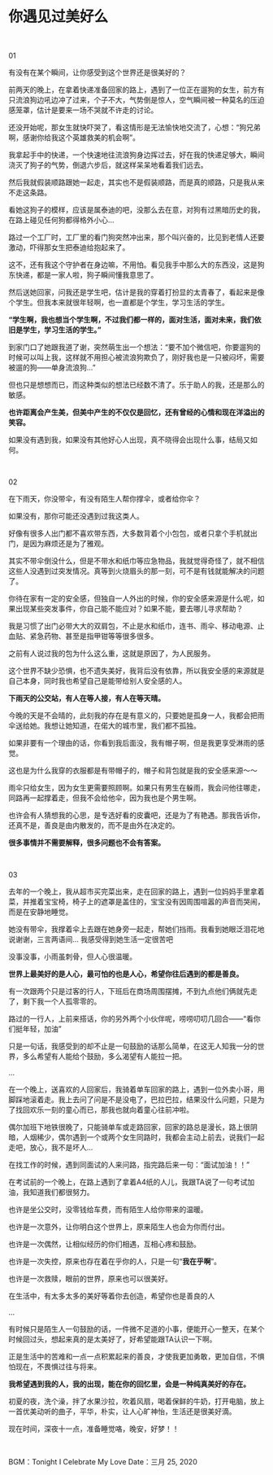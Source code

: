 
# 你遇见过美好么

<br>

01

有没有在某个瞬间，让你感受到这个世界还是很美好的？

前两天的晚上，在拿着快递准备回家的路上，遇到了一位正在遛狗的女生，前方有只流浪狗边吼边冲了过来，个子不大，气势倒是惊人，空气瞬间被一种莫名的压迫感笼罩，估计是要来一场不哭就不许走的讨论。

还没开始呢，那女生就快吓哭了，看这情形是无法愉快地交流了，心想：“狗兄弟啊，感谢你给我这个英雄救美的机会啊”。

我拿起手中的快递，一个快速地往流浪狗身边挥过去，好在我的快递足够大，瞬间浇灭了狗子的气势，倒退六步后，就这样呆呆地看着我们远去。

然后我就假装顺路跟她一起走，其实也不是假装顺路，而是真的顺路，只是我从来不走这条路。

看她这狗子的模样，应该是属泰迪的吧，没那么去在意，对狗有过黑暗历史的我，在路上碰见任何狗都得格外小心...

路过一个工厂时，工厂里的看门狗突然冲出来，那个叫兴奋的，比见到老情人还要激动，吓得那女生把泰迪给抱起来了。

这不，还有我这个守护者在身边嘛，不用怕。看见我手中那么大的东西没，这是狗东快递，都是一家人啦，狗子瞬间懂我意思了。

然后送她回家，问我还是学生吧，估计是我的穿着打扮显的太青春了，看起来是像个学生。但我本来就很年轻啊，也一直都是个学生，学习生活的学生。

**“学生啊，我也想当个学生啊，不过我们都一样的，面对生活，面对未来，我们依旧是学生，学习生活的学生。”**

到家门口了她跟我道了谢，突然萌生出一个想法：“要不加个微信吧，你要遛狗的时候可以叫上我，这样就不用担心被流浪狗欺负了，刚好我也是一只被闷坏，需要被遛的狗——单身流浪狗...”

但也只是想想而已，而这种类似的想法已经数不清了。乐于助人的我，还是那么的敏感。

**也许距离会产生美，但美中产生的不仅仅是回忆，还有曾经的心情和现在洋溢出的笑容。**

如果没有遇到我，如果没有其他好心人出现，真不晓得会出现什么事，结局又如何。

<br >


02

在下雨天，你没带伞，有没有陌生人帮你撑伞，或者给你伞？

如果没有，那你可能还没遇到过我这类人。

好像有很多人出门都不喜欢带东西，大多数背着个小包包，或者只拿个手机就出门，是因为麻烦还是为了雅观。

其实不带伞倒没什么，但是不带水和纸巾等应急物品，我就觉得奇怪了，就不相信这些人没遇到过突发情况。真等到火烧眉头的那一刻，可不是有钱就能解决的问题了。

你待在家有一定的安全感，但独自一人外出的时候，你的安全感来源是什么呢，如果出现某些突发事件，你自己能不能应对？如果不能，要去哪儿寻求帮助？

我是习惯了出门必带大大的双肩包，不止是水和纸巾，连书、雨伞、移动电源、止血贴、紧急药物、甚至是指甲钳等等很多很多。

之前有人说过我的包为什么这么重，这就是原因了，为人民服务。

这个世界不缺少恐惧，也不遗失美好，我背后没有依靠，所以我安全感的来源就是自己本身，同时我也希望自己是能带给别人安全感的人。

**下雨天的公交站，有人在等人接，有人在等天晴。**

今晚的天是不会晴的，此刻我的存在是有意义的，只要她是孤身一人，我都会把雨伞送给她。我想让她知道，在偌大的城市里，我们都不孤独。

如果非要有一个理由的话，你看到我后面没，我有帽子啊，但是我更享受淋雨的感觉。

这也是为什么我穿的衣服都是有带帽子的，帽子和背包就是我的安全感来源～～

雨伞只给女生，因为女生更需要照顾啊。如果只有男生在躲雨，我会问他往哪走，同路再一起撑着走，但我不会给他伞，因为我也是个男生啊。

也许会有人猜想我的心思，是专选好看的皮囊吧，还是为了有艳遇。那我告诉你，还真不是，善良是由内散发的，而不是由外在决定的。

**很多事情并不需要解释，很多问题也不会有答案。**

<br >

03

去年的一个晚上，我从超市买完菜出来，走在回家的路上，遇到一位妈妈手里拿着菜，并推着宝宝椅，椅子上的遮罩是盖住的，宝宝没有因周围喧嚣的声音而哭闹，而是在安静地睡觉。

她没有带伞，我撑着伞上去跟在她身旁一起走，帮她们挡雨。我看到她眼泛泪花地说谢谢，三言两语间... 我感受得到她生活一定很苦吧

没事没事，小雨虽刺骨，但人心很温暖。

**世界上最美好的是人心，最可怕的也是人心，希望你往后遇到的都是善良。**

有一次跟两个只是过客的行人，下班后在商场周围摆摊，不到九点他们俩就先走了，剩下我一个人孤零零的。

路过的一行人，上前来搭话，你的另外两个小伙伴呢，唠唠叨叨几回合——“看你们挺年轻，加油”

只是一句话，我感受到的却不止是一句鼓励的话那么简单，在这无人知我一分的世界，多么希望有人能给个鼓励，多么渴望有人能拉一把。

...

在一个晚上，送喜欢的人回家后，我骑着单车回家的路上，遇到一位外卖小哥，用脚踩地滚着走。我上去问了问是不是没电了，巴拉巴拉，结果没什么问题，只是为了找回欢乐一刻的童心而已，那我也就向着童心往前冲啦。

偶尔加班下地铁很晚了，只能骑单车或走路回家，回家的路总是漫长，路上很阴暗，人烟稀少，偶尔遇到一个或两个女生同路时，我都会主动上前去，说我们一起走吧，放心，我不是坏人...

在找工作的时候，遇到同面试的人来问路，指完路后来一句：“面试加油！！”

在考试前的一个晚上，在路上遇到了拿着A4纸的人儿，我跟TA说了一句考试加油，我知道我们都很努力。

也许是坐公交时，没零钱给车费，而有陌生人给你带来的温暖。

也许是一次意外，让你明白这个世界上，原来陌生人也会为你而付出。

也许是一次偶然，让相似经历的你们相遇，互相心疼和鼓励。

也许是一次失控，原来也存在着在乎你的人，只是一句“**我在乎啊**”。

也许是一次救赎，眼前的世界，原来也可以很美好。

在生活中，有太多太多的美好等着你去创造，希望你也是善良的人

...

有时候只是陌生人一句鼓励的话，一件微不足道的小事，便能开心一整天，在某个时候回过头，想起来真的是太美好了，好希望能跟TA认识一下啊。

正是生活中的苦难和一点一点积累起来的善良，才使我更加勇敢，更加自信，不惧怕现在，不畏惧过往与将来。

**我希望遇到我的人，我的出现，能在你的回忆里，会是一种纯真美好的存在。**

初夏的夜，洗个澡，拌了水果沙拉，吹着风扇，喝着保鲜的牛奶，打开电脑，放上一首优美动听的曲子，平华，朴实，让人心旷神怡，生活还是很美好滴。

现在时间，深夜十一点，准备睡觉咯，晚安，好梦！！

<br >

BGM：Tonight I Celebrate My Love
Date：三月 25, 2020
